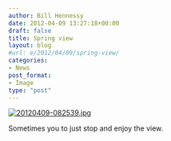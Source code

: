 ```yaml
---
author: Bill Hennessy
date: 2012-04-09 13:27:18+00:00
draft: false
title: Spring view
layout: blog
#url: e/2012/04/09/spring-view/
categories:
- News
post_format:
- Image
type: "post"
---
```


[![20120409-082539.jpg](https://ludicrite.files.wordpress.com/2012/04/20120409-082539.jpg)
](https://ludicrite.files.wordpress.com/2012/04/20120409-082539.jpg)

Sometimes you to just stop and enjoy the view.
